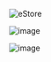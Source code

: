 ![eStore](https://user-images.githubusercontent.com/85889196/227109030-c6e085f9-65ef-4825-a4bb-d69fb04cfb96.gif)


![image](https://user-images.githubusercontent.com/85889196/221411340-d643564b-2b1a-460b-b6d4-f954cb3cb877.png)

![image](https://user-images.githubusercontent.com/85889196/221411396-078269ba-1a2a-4c06-9d14-1c02730c6479.png)
